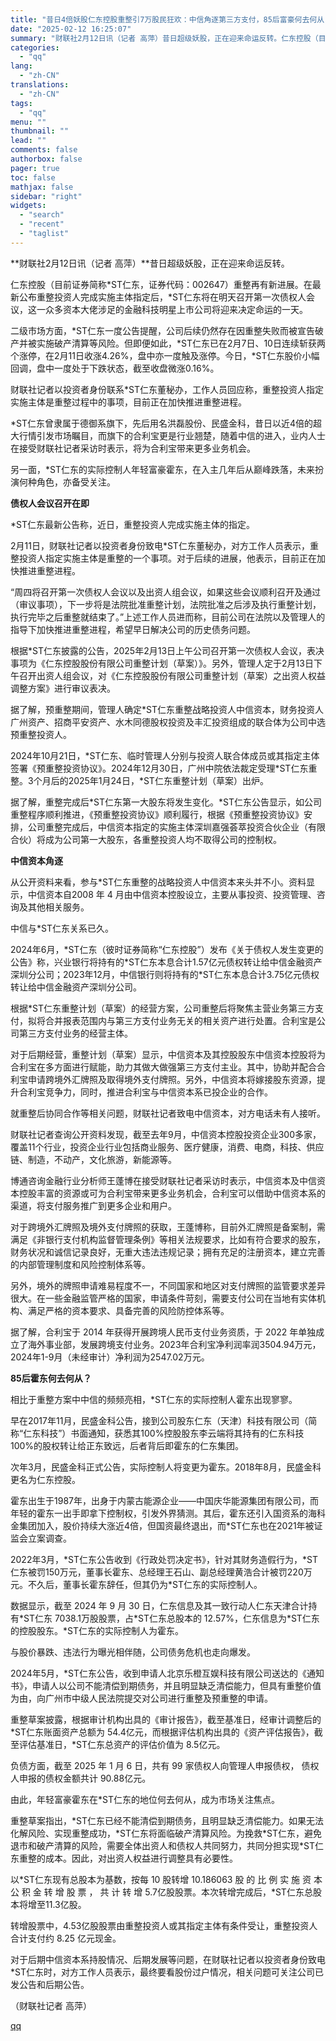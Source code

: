 ```yaml
---
title: "昔日4倍妖股仁东控股重整引7万股民狂欢：中信角逐第三方支付，85后富豪何去何从？"
date: "2025-02-12 16:25:07"
summary: "财联社2月12日讯（记者 高萍）昔日超级妖股，正在迎来命运反转。仁东控股（目前证券简称*ST仁东，..."
categories:
  - "qq"
lang:
  - "zh-CN"
translations:
  - "zh-CN"
tags:
  - "qq"
menu: ""
thumbnail: ""
lead: ""
comments: false
authorbox: false
pager: true
toc: false
mathjax: false
sidebar: "right"
widgets:
  - "search"
  - "recent"
  - "taglist"
---
```


**财联社2月12日讯（记者 高萍）**昔日超级妖股，正在迎来命运反转。

仁东控股（目前证券简称\*ST仁东，证券代码：002647）重整再有新进展。在最新公布重整投资人完成实施主体指定后，\*ST仁东将在明天召开第一次债权人会议，这一众多资本大佬涉足的金融科技明星上市公司将迎来决定命运的一天。

二级市场方面，\*ST仁东一度公告提醒，公司后续仍然存在因重整失败而被宣告破产并被实施破产清算等风险。但即便如此，\*ST仁东已在2月7日、10日连续斩获两个涨停，在2月11日收涨4.26%，盘中亦一度触及涨停。今日，\*ST仁东股价小幅回调，盘中一度处于下跌状态，截至收盘微涨0.16%。

财联社记者以投资者身份联系\*ST仁东董秘办，工作人员回应称，重整投资人指定实施主体是重整过程中的事项，目前正在加快推进重整进程。

\*ST仁东曾隶属于德御系旗下，先后用名洪磊股份、民盛金科，昔日以近4倍的超大行情引发市场瞩目，而旗下的合利宝更是行业翘楚，随着中信的进入，业内人士在接受财联社记者采访时表示，将为合利宝带来更多业务机会。

另一面，\*ST仁东的实际控制人年轻富豪霍东，在入主几年后从巅峰跌落，未来扮演何种角色，亦备受关注。

**债权人会议召开在即**

\*ST仁东最新公告称，近日，重整投资人完成实施主体的指定。

2月11日，财联社记者以投资者身份致电\*ST仁东董秘办，对方工作人员表示，重整投资人指定实施主体是重整的一个事项。对于后续的进展，他表示，目前正在加快推进重整进程。

“周四将召开第一次债权人会议以及出资人组会议，如果这些会议顺利召开及通过（审议事项），下一步将是法院批准重整计划，法院批准之后涉及执行重整计划，执行完毕之后重整就结束了。”上述工作人员进而称，目前公司在法院以及管理人的指导下加快推进重整进程，希望早日解决公司的历史债务问题。

根据\*ST仁东披露的公告，2025年2月13日上午公司召开第一次债权人会议，表决事项为《仁东控股股份有限公司重整计划（草案）》。另外，管理人定于2月13日下午召开出资人组会议，对《仁东控股股份有限公司重整计划（草案）之出资人权益调整方案》进行审议表决。

据了解，预重整期间，管理人确定\*ST仁东重整战略投资人中信资本，财务投资人广州资产、招商平安资产、水木同德股权投资及丰汇投资组成的联合体为公司中选预重整投资人。

2024年10月21日，\*ST仁东、临时管理人分别与投资人联合体成员或其指定主体签署《预重整投资协议》。2024年12月30日，广州中院依法裁定受理\*ST仁东重整。3个月后的2025年1月24日，\*ST仁东重整计划（草案）出炉。

据了解，重整完成后\*ST仁东第一大股东将发生变化。\*ST仁东公告显示，如公司重整程序顺利推进，《预重整投资协议》顺利履行，根据《预重整投资协议》安排，公司重整完成后，中信资本指定的实施主体深圳嘉强荟萃投资合伙企业（有限合伙）将成为公司第一大股东，各重整投资人均不取得公司的控制权。

**中信资本角逐**

从公开资料来看，参与\*ST仁东重整的战略投资人中信资本来头并不小。资料显示，中信资本自2008 年 4 月由中信资本控股设立，主要从事投资、投资管理、咨询及其他相关服务。

中信与\*ST仁东关系已久。

2024年6月，\*ST仁东（彼时证券简称“仁东控股”）发布《关于债权人发生变更的公告》称，兴业银行将持有的\*ST仁东本息合计1.57亿元债权转让给中信金融资产深圳分公司；2023年12月，中信银行则将持有的\*ST仁东本息合计3.75亿元债权转让给中信金融资产深圳分公司。

根据\*ST仁东重整计划（草案）的经营方案，公司重整后将聚焦主营业务第三方支付，拟将合并报表范围内与第三方支付业务无关的相关资产进行处置。合利宝是公司第三方支付业务的经营主体。

对于后期经营，重整计划（草案）显示，中信资本及其控股股东中信资本控股将为合利宝在多方面进行赋能，助力其做大做强第三方支付主业。其中，协助并配合合利宝申请跨境外汇牌照及取得境外支付牌照。另外，中信资本将嫁接股东资源，提升合利宝竞争力，同时，推进合利宝与中信资本系已投企业的合作。

就重整后协同合作等相关问题，财联社记者致电中信资本，对方电话未有人接听。

财联社记者查询公开资料发现，截至去年9月，中信资本控股投资企业300多家，覆盖11个行业，投资企业行业包括商业服务、医疗健康，消费、电商，科技、供应链、制造，不动产，文化旅游，新能源等。

博通咨询金融行业分析师王蓬博在接受财联社记者采访时表示，中信资本及中信资本控股丰富的资源或可为合利宝带来更多业务机会，合利宝可以借助中信资本系的渠道，将支付服务推广到更多企业和用户。

对于跨境外汇牌照及境外支付牌照的获取，王蓬博称，目前外汇牌照是备案制，需满足《非银行支付机构监督管理条例》等相关法规要求，比如有符合要求的股东，财务状况和诚信记录良好，无重大违法违规记录；拥有充足的注册资本，建立完善的内部管理制度和风险控制体系等。

另外，境外的牌照申请难易程度不一，不同国家和地区对支付牌照的监管要求差异很大。在一些金融监管严格的国家，申请条件苛刻，需要支付公司在当地有实体机构、满足严格的资本要求、具备完善的风险防控体系等。

据了解，合利宝于 2014 年获得开展跨境人民币支付业务资质，于 2022 年单独成立了海外事业部，发展跨境支付业务。2023年合利宝净利润率润3504.94万元，2024年1-9月（未经审计）净利润为2547.02万元。

**85后霍东何去何从？**

相比于重整方案中中信的频频亮相，\*ST仁东的实际控制人霍东出现寥寥。

早在2017年11月，民盛金科公告，接到公司股东仁东（天津）科技有限公司（简称“仁东科技”）书面通知，获悉其100%控股股东李云端将其持有的仁东科技100%的股权转让给正东致远，后者背后即霍东的仁东集团。

次年3月，民盛金科正式公告，实际控制人将变更为霍东。2018年8月，民盛金科更名为仁东控股。

霍东出生于1987年，出身于内蒙古能源企业——中国庆华能源集团有限公司，而年轻的霍东一出手即拿下控制权，引发外界猜测。其后，霍东还引入国资系的海科金集团加入，股价持续大涨近4倍，但国资最终退出，而\*ST仁东也在2021年被证监会立案调查。

2022年3月，\*ST仁东公告收到《行政处罚决定书》，针对其财务造假行为，\*ST仁东被罚150万元，董事长霍东、总经理王石山、副总经理黄浩合计被罚220万元。不久后，董事长霍东辞任，但其仍为\*ST仁东的实际控制人。

数据显示，截至 2024 年 9 月 30 日，仁东信息及其一致行动人仁东天津合计持有\*ST仁东 7038.1万股股票，占\*ST仁东总股本的 12.57%，仁东信息为\*ST仁东的控股股东。\*ST仁东的实际控制人为霍东。

与股价暴跌、违法行为曝光相伴随，公司债务危机也走向爆发。

2024年5月，\*ST仁东公告，收到申请人北京乐橙互娱科技有限公司送达的《通知书》，申请人以公司不能清偿到期债务，并且明显缺乏清偿能力，但具有重整价值为由，向广州市中级人民法院提交对公司进行重整及预重整的申请。

重整草案披露，根据审计机构出具的《审计报告》，截至基准日，经审计调整后的\*ST仁东账面资产总额为 54.4亿元，而根据评估机构出具的《资产评估报告》，截至评估基准日，\*ST仁东总资产的评估价值为 8.5亿元。

负债方面，截至 2025 年 1 月 6 日，共有 99 家债权人向管理人申报债权， 债权人申报的债权金额共计 90.88亿元。

由此，年轻富豪霍东在\*ST仁东的地位何去何从，成为市场关注焦点。

重整草案指出，\*ST仁东已经不能清偿到期债务，且明显缺乏清偿能力。如果无法化解风险、实现重整成功，\*ST仁东将面临破产清算风险。为挽救\*ST仁东，避免退市和破产清算的风险，需要全体出资人和债权人共同努力，共同分担实现\*ST仁东重整的成本。因此，对出资人权益进行调整具有必要性。

以\*ST仁东现有总股本为基数，按每 10 股转增 10.186063 股 的 比 例 实 施 资 本 公 积 金 转 增 股 票 ， 共 计 转 增 5.7亿股股票。本次转增完成后，\*ST仁东总股本将增至11.3亿股。

转增股票中，4.53亿股股票由重整投资人或其指定主体有条件受让，重整投资人合计支付约 8.25 亿元现金。

对于后期中信资本系持股情况、后期发展等问题，在财联社记者以投资者身份致电\*ST仁东时，对方工作人员表示，最终要看股份过户情况，相关问题可关注公司已发公告和后期公告。

（财联社记者 高萍）

[qq](https://new.qq.com/rain/a/20250212A06F0900)

